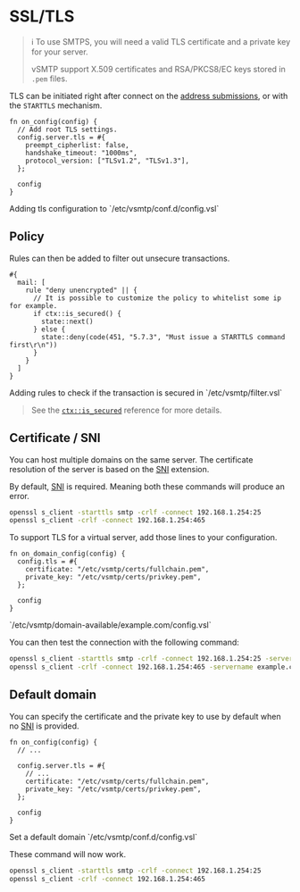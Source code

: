 # SSL/TLS

> ℹ️ To use SMTPS, you will need a valid TLS certificate and a private key for your server.
>
> vSMTP support X.509 certificates and RSA/PKCS8/EC keys stored in `.pem` files.

TLS can be initiated right after connect on the [address submissions],
or with the `STARTTLS` mechanism.

```rust,ignore
fn on_config(config) {
  // Add root TLS settings.
  config.server.tls = #{
    preempt_cipherlist: false,
    handshake_timeout: "1000ms",
    protocol_version: ["TLSv1.2", "TLSv1.3"],
  };

  config
}
```

<p class="ann"> Adding tls configuration to `/etc/vsmtp/conf.d/config.vsl` </p>

## Policy

Rules can then be added to filter out unsecure transactions.

```
#{
  mail: [
    rule "deny unencrypted" || {
      // It is possible to customize the policy to whitelist some ip for example.
      if ctx::is_secured() {
        state::next()
      } else {
        state::deny(code(451, "5.7.3", "Must issue a STARTTLS command first\r\n"))
      }
    }
  ]
}
```

<p class="ann"> Adding rules to check if the transaction is secured in `/etc/vsmtp/filter.vsl` </p>

> See the [`ctx::is_secured`][is_secured_fn_ref] reference for more details.

## Certificate / SNI

You can host multiple domains on the same server. The certificate resolution of the server is based
on the [SNI] extension.

By default, [SNI] is required. Meaning both these commands will produce an error.

```sh
openssl s_client -starttls smtp -crlf -connect 192.168.1.254:25
openssl s_client -crlf -connect 192.168.1.254:465
```

To support TLS for a virtual server, add those lines to your configuration.

```rust,ignore
fn on_domain_config(config) {
  config.tls = #{
    certificate: "/etc/vsmtp/certs/fullchain.pem",
    private_key: "/etc/vsmtp/certs/privkey.pem",
  };

  config
}
```

<p class="ann"> `/etc/vsmtp/domain-available/example.com/config.vsl` </p>

You can then test the connection with the following command:

```sh
openssl s_client -starttls smtp -crlf -connect 192.168.1.254:25 -servername example.com
openssl s_client -crlf -connect 192.168.1.254:465 -servername example.com
```

## Default domain

You can specify the certificate and the private key to use by default when no [SNI] is provided.

```rust,ignore
fn on_config(config) {
  // ...

  config.server.tls = #{
    // ...
    certificate: "/etc/vsmtp/certs/fullchain.pem",
    private_key: "/etc/vsmtp/certs/privkey.pem",
  };

  config
}
```

<p class="ann"> Set a default domain `/etc/vsmtp/conf.d/config.vsl` </p>

These command will now work.

```sh
openssl s_client -starttls smtp -crlf -connect 192.168.1.254:25
openssl s_client -crlf -connect 192.168.1.254:465
```

[address submissions]: ../../ref/vSL/api/var::cfg.md
[is_secured_fn_ref]: ../../ref/vSL/api/fn::global::ctx.md
[SNI]: https://en.wikipedia.org/wiki/Server_Name_Indication
